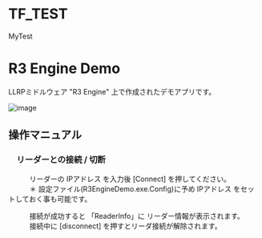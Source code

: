 # TF_TEST
MyTest

# R3 Engine Demo  
  LLRPミドルウェア "R3 Engine" 上で作成されたデモアプリです。

![image](../images/riceDemo.png)


## 操作マニュアル  
### 　リーダーとの接続 / 切断  
　　　リーダーの IPアドレス を入力後 [Connect] を押してください。  
　　　＊ 設定ファイル(R3EngineDemo.exe.Config)に予め IPアドレス をセットしておく事も可能です。  
  
　　　接続が成功すると 「ReaderInfo」に リーダー情報が表示されます。  
　　　接続中に [disconnect] を押すとリーダ接続が解除されます。
